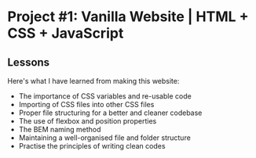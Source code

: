 # Project #1: Vanilla Website | HTML + CSS + JavaScript

## Lessons

Here's what I have learned from making this website:
- The importance of CSS variables and re-usable code
- Importing of CSS files into other CSS files
- Proper file structuring for a better and cleaner codebase
- The use of flexbox and position properties
- The BEM naming method
- Maintaining a well-organised file and folder structure
- Practise the principles of writing clean codes
